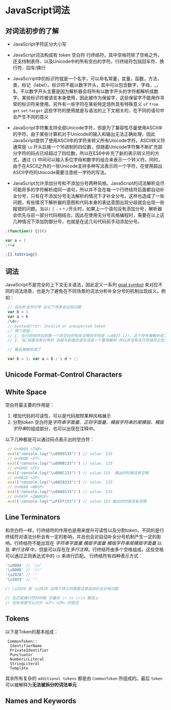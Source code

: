 # JavaScript词法

## 对词法初步的了解

+ JavaScript字符区分大小写

+ JavaScript词法构成有 token 空白符 行终结符。其中空格符除了空格之外，还支持制表符、以及Unicode中的所有空白的字符。行终结符包括回车符、换行符、回车/换行

+ JavaScrript中的标识符就是一个名字，可以命名常量，变量，函数，方法，类，标记（label）。标识符不能以数字开头，其中可以包含数字，字母，_，$。不以数字开头主要是因为解析器会将所有以数字开头的字符都解析成数字。某些标识符被语言本身使用，因此被作为保留字，这些保留字不能用作寻常的标识符来使用。另外有一些字符在某些特定场所具有特殊意义 `of` `from` `get` `set` `target` 这些字符的使用就是与语法的上下文相关的，在不同的语句中会产生不同的意义

+ JavaScript字符集支持全部Unicode字符，但是为了兼容性尽量使用ASCII中的字符。由于某些计算机对于Unicode的输入和输出无法正确处理，因此JavaScript提供了使用ASCII中的字符来转义所有Unicode字符。ASCII转义符通常是 `\u` 开头后接一个16进制的四位数，但随着Unicode字符集不断扩充部分字符的码点已经超过了四位数，所以在ES6中补充了新的表示转义符的方式，通过 `{}` 中间可以输入多位字母和数字的组合来表示一个转义符。同时，由于在ASCII之外的一些Unicode支持多种写法表示同一个字符，在使用超出ASCII字符的Unicode需要注意统一字符的写法。

+ JavaScript允许添加分号和不添加分号两种风格。JavaScript的词法解析会尽可能将多的字符解析成同一语句，所以并不会在每一个行终结符后面都自动补全分号，只有在不添加分号无法解析的情况下才补全分号。这样也造成了一些问题，有些情况下解析器的意图和代码本身的表达意图出现分歧就会出现一些报错的问题。当以`(` `[` `-` `+` `*` `/`开头时，如果上一个语句没有添加分号，解析器会优先与前一部分代码相结合。因此在使用无分号风格编程时，需要在以上这几种情况下添加防御分号，也就是在这几句代码前手动添加分号。

```js
;(function() {})()

var a = 1
;++a

;[].toString()

```

## 词法

JavaScript不是完全的上下文无关语法，因此定义一系列 [goal symbol](https://tc39.es/ecma262/#sec-context-free-grammars) 来对应不同的词法场景，也是为了避免在不同场景的词法分析补全分号的机制出现歧义。例如：
```js
 // 自动补全的分号 在以下场景会出现问题
 var b = 1
 var a = b
 /\d+/
 // SyntaxError: Invalid or unexpected token
 // 两个原因：
 // 1. 在行终结符后的第一个非空白符和非注释的字符是 \u002f (/)，这个符号被解析成了 除号 没有当成正则语法
 // 2. 当/前面没有分号时 会被与前面的语句当成一个整体解析 所以并没有在行终结符之后立马添加分号

 // 最后被解析成了 

 var b = 1; var a = b / \ d + /;
```

## Unicode Format-Control Characters

## White Space

空白符最主要的作用是：
1. 增加代码的可读性，可以是代码按照某种风格展示
2. 分割token
空白符是*字符串字面量*、*正则字面量*、*模版字符串的尾模版*、*模版字符串*的组成部分，也可以出现在注释中。

以下几种都是可以通过码点表示出的空白符：
```js
 // U+0009 <TAB>
 eval('console.log("\u0009133")') // value: 133
 // U+000B <VT>
 eval('console.log("\u000B133")') // value: 133
 // U+000C <FF>
 eval('console.log("\u000C133")') // value:133  输出的时候没有空格
 // U+0020 <SP>
 eval('console.log("\u0020133")') // value: 133
 // U+00A0 <NBSP>
 eval('console.log("\u00A0133")') // value: 133
 // U+FEFF <ZWNBSP>
 eval('console.log("\uFEFF133")') // value:133 输出的时候没有空格
```

## Line Terminators
和空白符一样，行终结符的作用也是用来提升可读性以及分割token。不同的是行终结符对语法分析会有一定的影响，并且也会对自动补全分号机制产生一定的影响。行终结符不能出现在 *字符串字面量* *模版字面量* *模版字符串尾模版字面量* 以及 *单行注释* 中，但是可以存在在*多行注释*。行终结符由多个空格组成，这些空格可以通过正则表达式中的 `\s` 来进行匹配。
行终结符有四种表示方式：
```js
'\u000A' // '\n'
'\u000D' // '\r'
'\u2028' // ''
'\u2029' // ''

// \u2028 和 \u2029 这两个转义码需要注意自动补全分号问题

// 在匹配换行符的时候 尽量将 \r \n \r\n 都加上
// 在标准里可以允许 <LF> <CR> 的组合
```

## Tokens
以下是Token的基本组成：
```
 CommonToken::
  IdentifierName
  PrivateIdentifier
  Punctuator
  NumbericLiteral
  StringLiteral
  Template
```
其余所有复杂的 `additional tokens` 都是由 `CommonToken` 所组成的。最后 `token` 可以被解释为**无法被拆分的词法单元**

## Names and Keywords